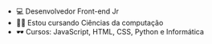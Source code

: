 - 💻 Desenvolvedor Front-end Jr
- 👨‍🎓 Estou cursando Ciências da computação 
- 🕶 Cursos: JavaScript, HTML, CSS, Python e Informática  
<!---
HenriqueAdriel/HenriqueAdriel is a ✨ special ✨ repository because its `README.md` (this file) appears on your GitHub profile.
You can click the Preview link to take a look at your changes.
--->
